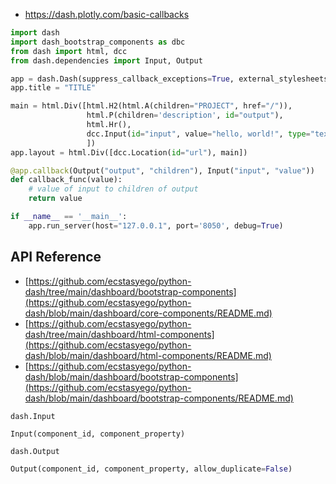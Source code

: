 - https://dash.plotly.com/basic-callbacks

```python
import dash
import dash_bootstrap_components as dbc
from dash import html, dcc
from dash.dependencies import Input, Output

app = dash.Dash(suppress_callback_exceptions=True, external_stylesheets=[dbc.themes.BOOTSTRAP])
app.title = "TITLE"

main = html.Div([html.H2(html.A(children="PROJECT", href="/")),
                 html.P(children='description', id="output"),
                 html.Hr(),
                 dcc.Input(id="input", value="hello, world!", type="text")
                 ])
app.layout = html.Div([dcc.Location(id="url"), main])

@app.callback(Output("output", "children"), Input("input", "value"))
def callback_func(value):
    # value of input to children of output
    return value

if __name__ == '__main__':
    app.run_server(host="127.0.0.1", port='8050', debug=True)
```


## API Reference
- [https://github.com/ecstasyego/python-dash/tree/main/dashboard/bootstrap-components](https://github.com/ecstasyego/python-dash/blob/main/dashboard/core-components/README.md)
- [https://github.com/ecstasyego/python-dash/tree/main/dashboard/html-components](https://github.com/ecstasyego/python-dash/blob/main/dashboard/html-components/README.md)
- [https://github.com/ecstasyego/python-dash/blob/main/dashboard/bootstrap-components](https://github.com/ecstasyego/python-dash/blob/main/dashboard/bootstrap-components/README.md)

`dash.Input`
```python
Input(component_id, component_property)
```
`dash.Output`
```python
Output(component_id, component_property, allow_duplicate=False)
```
